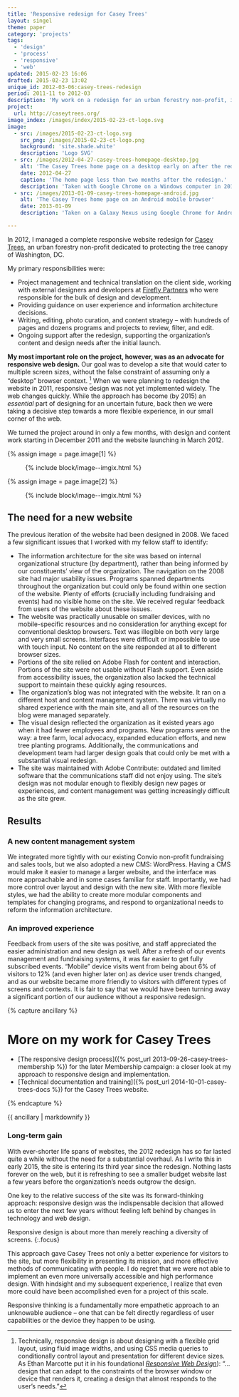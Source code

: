 ```yaml
---
title: 'Responsive redesign for Casey Trees'
layout: singel
theme: paper
category: 'projects'
tags:
  - 'design'
  - 'process'
  - 'responsive'
  - 'web'
updated: 2015-02-23 16:06
drafted: 2015-02-23 13:02
unique_id: 2012-03-06:casey-trees-redesign
period: 2011-11 to 2012-03
description: 'My work on a redesign for an urban forestry non-profit, in the early days of responsive web design.'
project:
  url: http://caseytrees.org/
image_index: /images/index/2015-02-23-ct-logo.svg
image:
  - src: /images/2015-02-23-ct-logo.svg
    src_png: /images/2015-02-23-ct-logo.png
    background: 'site.shade.white'
    description: 'Logo SVG'
  - src: /images/2012-04-27-casey-trees-homepage-desktop.jpg
    alt: 'The Casey Trees home page on a desktop early on after the redesign, with a series of slides and all navigation items visible, including events and the Tree Report Card.'
    date: 2012-04-27
    caption: 'The home page less than two months after the redesign.'
    description: 'Taken with Google Chrome on a Windows computer in 2012, shortly after the redesign.'
  - src: /images/2013-01-09-casey-trees-homepage-android.jpg
    alt: 'The Casey Trees home page on an Android mobile browser'
    date: 2013-01-09
    description: 'Taken on a Galaxy Nexus using Google Chrome for Android in 2013'

---
```


In 2012, I managed a complete responsive website redesign for [Casey Trees](http://caseytrees.org/), an urban forestry non-profit dedicated to protecting the tree canopy of Washington, DC.

My primary responsibilities were:

- Project management and technical translation on the client side, working with external designers and developers at [Firefly Partners](http://www.fireflypartners.com) who were responsible for the bulk of design and development.
- Providing guidance on user experience and information architecture decisions.
- Writing, editing, photo curation, and content strategy – with hundreds of pages and dozens programs and projects to review, filter, and edit.
- Ongoing support after the redesign, supporting the organization’s content and design needs after the initial launch.

**My most important role on the project, however, was as an advocate for responsive web design.** Our goal was to develop a site that would cater to multiple screen sizes, without the false constraint of assuming only a “desktop” browser context. [^1] When we were planning to redesign the website in 2011, responsive design was not yet implemented widely. The web changes quickly. While the approach has become (by 2015) an *essential* part of designing for an uncertain future, back then we were taking a decisive step towards a more flexible experience, in our small corner of the web.

We turned the project around in only a few months, with design and content work starting in December 2011 and the website launching in March 2012.

<div class="grid--wide">
  {% assign image = page.image[1] %}
  <figure class="grid-figure--66 screenshot">
    {% include block/image--imgix.html %}
  </figure>
  {% assign image = page.image[2] %}
  <figure class="grid-figure--33 screenshot">
    {% include block/image--imgix.html %}
  </figure>
</div>

## The need for a new website

The previous iteration of the website had been designed in 2008. We faced a few significant issues that I worked with my fellow staff to identify:

- The information architecture for the site was based on internal organizational structure (by department), rather than being informed by our constituents’ view of the organization. The navigation on the 2008 site had major usability issues. Programs spanned departments throughout the organization but could only be found within one section of the website. Plenty of efforts (crucially including fundraising and events) had no visible home on the site. We received regular feedback from users of the website about these issues.
- The website was practically unusable on smaller devices, with no mobile-specific resources and no consideration for anything except for conventional desktop browsers. Text was illegible on both very large and very small screens. Interfaces were difficult or impossible to use with touch input. No content on the site responded at all to different browser sizes.
- Portions of the site relied on Adobe Flash for content and interaction. Portions of the site were not usable without Flash support. Even aside from accessibility issues, the organization also lacked the technical support to maintain these quickly aging resources.
- The organization’s blog was not integrated with the website. It ran on a different host and content management system. There was virtually no shared experience with the main site, and all of the resources on the blog were managed separately.
- The visual design reflected the organization as it existed years ago when it had fewer employees and programs. New programs were on the way: a tree farm, local advocacy, expanded education efforts, and new tree planting programs. Additionally, the communications and development team had larger design goals that could only be met with a substantial visual redesign.
- The site was maintained with Adobe Contribute: outdated and limited software that the communications staff did not enjoy using. The site’s design was not modular enough to flexibly design new pages or experiences, and content management was getting increasingly difficult as the site grew.

## Results

### A new content management system

We integrated more tightly with our existing Convio non-profit fundraising and sales tools, but we also adopted a new CMS: WordPress. Having a CMS would make it easier to manage a larger website, and the interface was more approachable and in some cases familiar for staff. Importantly, we had more control over layout and design with the new site. With more flexible styles, we had the ability to create more modular components and templates for changing programs, and respond to organizational needs to reform the information architecture.

### An improved experience

Feedback from users of the site was positive, and staff appreciated the easier administration and new design as well. After a refresh of our events management and fundraising systems, it was far easier to get fully subscribed events. “Mobile” device visits went from being about 6% of visitors to 12% (and even higher later on) as device user trends changed, and as our website became more friendly to visitors with different types of screens and contexts. It is fair to say that we would have been turning away a significant portion of our audience without a responsive redesign.

{% capture ancillary %}
# More on my work for Casey Trees

- [The responsive design process]({% post_url 2013-09-26-casey-trees-membership %}) for the later Membership campaign: a closer look at my approach to responsive design and implementation.
- [Technical documentation and training]({% post_url 2014-10-01-casey-trees-docs %}) for the Casey Trees website.

{% endcapture %}

<aside class="ancillary">
{{ ancillary | markdownify }}
</aside>

### Long-term gain

With ever-shorter life spans of websites, the 2012 redesign has so far lasted quite a while without the need for a substantial overhaul. As I write this in early 2015, the site is entering its third year since the redesign. Nothing lasts forever on the web, but it is refreshing to see a smaller budget website last a few years before the organization’s needs outgrow the design.

One key to the relative success of the site was its forward-thinking approach: responsive design was the indispensable decision that allowed us to enter the next few years without feeling left behind by changes in technology and web design.

Responsive design is about more than merely reaching a diversity of screens.
{:.focus}

This approach gave Casey Trees not only a better experience for visitors to the site, but more flexibility in presenting its mission, and more effective methods of communicating with people. I do regret that we were not able to implement an even more universally accessible and high performance design. With hindsight and my subsequent experience, I realize that even more could have been accomplished even for a project of this scale.

Responsive thinking is a fundamentally more empathetic approach to an unknowable audience – one that can be felt directly regardless of user capabilities or the device they happen to be using.

[^1]: Technically, responsive design is about designing with a flexible grid layout, using fluid image widths, and using CSS media queries to conditionally control layout and presentation for different device sizes. As Ethan Marcotte put it in his foundational <i class="publication"><a href="http://www.abookapart.com/products/responsive-web-design">Responsive Web Design</a></i>): “… design that can adapt to the constraints of the browser window or device that renders it, creating a design that almost responds to the user’s needs.”

